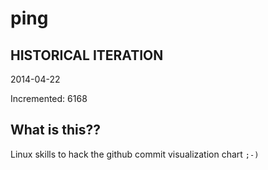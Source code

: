 # ping

## HISTORICAL ITERATION
2014-04-22

Incremented: 6168

## What is this?? 
Linux skills to hack the github commit visualization chart `;-)`
